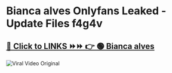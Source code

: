 
 # Bianca alves Onlyfans Leaked - Update Files f4g4v

## <h2><a href="https://clipsfans.com/Bianca_alves&ref=git">🔗 Click to LINKS ⏩⏩ 👉 🟢 Bianca alves </a></h2>

<a href="https://clipsfans.com/Bianca_alves&ref=git" rel="nofollow" data-target="animated-image.originalLink"><img src="https://i.ibb.co.com/xMMVF88/686577567.gif" alt="Viral Video Original" style="max-width: 100%; display: inline-block;" data-target="animated-image.originalImage"></a>

